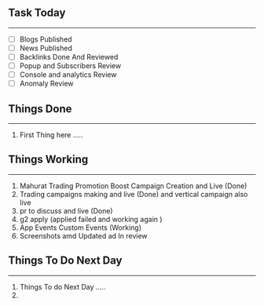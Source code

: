 
## Task Today
---
- [ ] Blogs Published
- [ ] News Published
- [ ] Backlinks Done And Reviewed
- [ ] Popup and Subscribers Review
- [ ] Console and analytics Review 
- [ ] Anomaly Review

## Things Done 
---
1.  First Thing here .....

## Things Working
---
1. Mahurat Trading Promotion Boost Campaign Creation and Live (Done)
2. Trading campaigns making and live (Done) and vertical campaign also live
3. pr to discuss and live (Done) 
4. g2 apply (applied failed and working again )
5. App Events Custom Events (Working)
6. Screenshots amd Updated ad In review 

## Things To Do Next Day 
---
1.  Things To do Next Day .....
2. 





